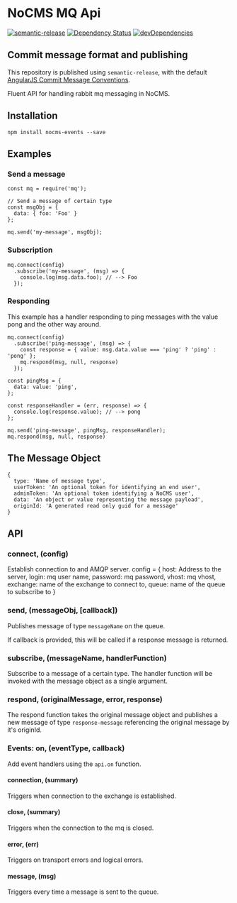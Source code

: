 # NoCMS MQ Api

[![semantic-release](https://img.shields.io/badge/%20%20%F0%9F%93%A6%F0%9F%9A%80-semantic--release-e10079.svg)](https://github.com/semantic-release/semantic-release)
[![Dependency Status](https://david-dm.org/miles-no/nocms-mq-api.svg)](https://david-dm.org/miles-no/nocms-mq-api)
[![devDependencies](https://david-dm.org/miles-no/nocms-mq-api/dev-status.svg)](https://david-dm.org/miles-no/nocms-mq-api?type=dev)


## Commit message format and publishing

This repository is published using `semantic-release`, with the default [AngularJS Commit Message Conventions](https://docs.google.com/document/d/1QrDFcIiPjSLDn3EL15IJygNPiHORgU1_OOAqWjiDU5Y/edit).

Fluent API for handling rabbit mq messaging in NoCMS.


## Installation

```
npm install nocms-events --save
```

## Examples

### Send a message

```
const mq = require('mq');

// Send a message of certain type
const msgObj = {
  data: { foo: 'Foo' }
};

mq.send('my-message', msgObj);
```

### Subscription

```
mq.connect(config)
  .subscribe('my-message', (msg) => {
    console.log(msg.data.foo); // --> Foo
  });

```

### Responding

This example has a handler responding to ping messages with the value pong and the other way around.

```
mq.connect(config)
  .subscribe('ping-message', (msg) => {
    const response = { value: msg.data.value === 'ping' ? 'ping' : 'pong' };
    mq.respond(msg, null, response)
  });

const pingMsg = {
  data: value: 'ping',
};

const responseHandler = (err, response) => {
  console.log(response.value); // --> pong
};

mq.send('ping-message', pingMsg, responseHandler);
mq.respond(msg, null, response)
```

## The Message Object

```
{
  type: 'Name of message type',
  userToken: 'An optional token for identifying an end user',
  adminToken: 'An optional token identifying a NoCMS user',
  data: 'An object or value representing the message payload',
  originId: 'A generated read only guid for a message'
}
```

## API

### connect, (config)
Establish connection to and AMQP server.
config = {
  host: Address to the server,
  login: mq user name,
  password: mq password,
  vhost: mq vhost,
  exchange: name of the exchange to connect to,
  queue: name of the queue to subscribe to
}

### send, (messageObj, [callback])
Publishes message of type `messageName` on the queue.

If callback is provided, this will be called if a response message is returned.

### subscribe, (messageName, handlerFunction)
Subscribe to a message of a certain type. The handler function will be invoked with the message object as a single argument.

### respond, (originalMessage, error, response)
The respond function takes the original message object and publishes a new message of type `response-message` referencing the original message by it's originId.

### Events: on, (eventType, callback)
Add event handlers using the `api.on` function.

#### connection, (summary)
Triggers when connection to the exchange is established.

#### close, (summary)
Triggers when the connection to the mq is closed.

#### error, (err)
Triggers on transport errors and logical errors.

#### message, (msg)
Triggers every time a message is sent to the queue.
